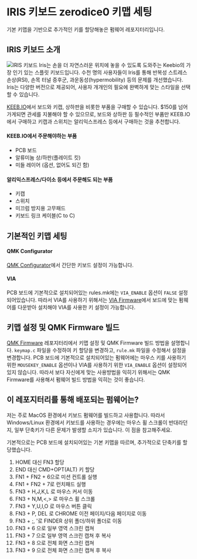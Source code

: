 # IRIS 키보드 zerodice0 키맵 세팅
기본 키맵을 기반으로 추가적인 키를 할당해놓은 펌웨어 레포지터리입니다.

## IRIS 키보드 소개
![IRIS 키보드](https://keeb.io/cdn/shop/files/keyset-iris_1100x_8dba1734-1572-455b-aab2-1380992644e1.png?height=714&v=1707776710&width=952)
Iris는 손을 더 자연스러운 위치에 놓을 수 있도록 도와주는 Keebio의 가장 인기 있는 스플릿 키보드입니다. 수천 명의 사용자들이 Iris를 통해 반복성 스트레스 손상(RSI), 손목 터널 증후군, 과운동성(hypermobility) 등의 문제를 개선했습니다.
Iris는 다양한 버전으로 제공되어, 사용자 개개인의 필요에 완벽하게 맞는 스타일을 선택할 수 있습니다.

[KEEB.IO](https://keeb.io/collections/all/products/iris)에서 보드와 키캡, 상하판을 비롯한 부품을 구매할 수 있습니다. $150를 넘어가게되면 관세를 지불해야 할 수 있으므로, 보드와 상하판 등 필수적인 부품만 KEEB.IO에서 구매하고 키캡과 스위치는 알리익스프레스 등에서 구매하는 것을 추천합니다.

#### KEEB.IO에서 주문해야하는 부품
- PCB 보드
- 알류미늄 상/하판(플레이트 킷)
- 미들 레이어 (옵션, 없어도 되긴 함)

#### 알리익스프레스/다이소 등에서 주문해도 되는 부품
- 키캡
- 스위치
- 미끄럼 방지용 고무패드
- 키보드 링크 케이블(C to C)

## 기본적인 키맵 세팅
#### QMK Configurator
[QMK Configurator](https://config.qmk.fm/#/keebio/iris/rev7/LAYOUT)에서 간단한 키보드 설정이 가능합니다.

#### VIA 
PCB 보드에 기본적으로 설치되어있는 rules.mk에는 `VIA_ENABLE` 옵션이 `FALSE` 설정되어있습니다. 따라서 VIA를 사용하기 위해서는 [VIA Firmware](https://caniusevia.com/docs/download_firmware/)에서 보드에 맞는 펌웨어를 다운받아 설치해야 VIA를 사용한 키 설정이 가능합니다.

## 키맵 설정 및 QMK Firmware 빌드
[QMK Firmware](https://github.com/qmk/qmk_firmware) 레포지터리에서 키맵 설정 및 QMK Firmware 빌드 방법을 설명합니다. `keymap.c` 파일을 수정하여 키 할당을 변경하고, `rule.mk` 파일을 수정해서 설정을 변경합니다. PCB 보드에 기본적으로 설치되어있는 펌웨어에는 마우스 키를 사용하기 위한 `MOUSEKEY_ENABLE` 옵션이나 VIA를 사용하기 위한 `VIA_ENABLE` 옵션이 설정되어있지 않습니다. 따라서 보다 자신에게 맞는 사용방법을 익히기 위해서는 QMK Firmware를 사용해서 펌웨어 빌드 방법을 익히는 것이 좋습니다.

## 이 레포지터리를 통해 배포되는 펌웨어는?
저는 주로 MacOS 환경에서 키보드 펌웨어를 빌드하고 사용합니다. 따라서 Windows/Linux 환경에서 키보드를 사용하는 경우에는 마우스 휠 스크롤이 반대라던지, 일부 단축키가 다른 문제가 발생할 소지가 있습니다. 이 점을 참고해주세요.

기본적으로는 PCB 보드에 설치되어있는 기본 키맵을 따르며, 추가적으로 단축키를 할당했습니다.
1. HOME 대신 FN3 할당
2. END 대신 CMD+OPT(ALT) 키 할당
3. FN1 + FN2 + 6으로 미션 컨트롤 실행
4. FN1 + FN2 + 7로 런치패드 실행
5. FN3 + H,J,K,L 로 마우스 커서 이동
6. FN3 + N,M,<,> 로 마우스 휠 스크롤
7. FN3 + Y,U,I,O 로 마우스 버튼 클릭
8. FN3 + P, DEL 로 CHROME 이전 페이지/다음 페이지로 이동
9. FN3 + ;, '로 FINDER 상위 폴더/하위 폴더로 이동
10. FN3 + 6 으로 일부 영역 스크린 캡쳐
11. FN3 + 7 으로 일부 영역 스크린 캡쳐 후 복사
12. FN3 + 8 으로 전체 화면 스크린 캡쳐
13. FN3 + 9 으로 전체 화면 스크린 캡쳐 후 복사
